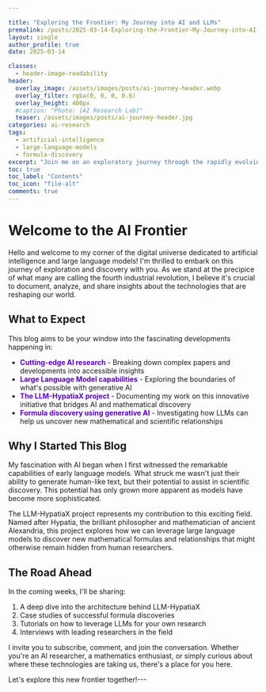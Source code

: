 ```yaml
---

title: "Exploring the Frontier: My Journey into AI and LLMs"
premalink: /posts/2025-03-14-Exploring-the-Frontier-My-Journey-into-AI-and_LLMs
layout: single
author_profile: true
date: 2025-03-14

classes:
  - header-image-readability
header:
  overlay_image: /assets/images/posts/ai-journey-header.webp
  overlay_filter: rgba(0, 0, 0, 0.6)
  overlay_height: 400px
  #caption: "Photo: [AI Research Lab]"
  teaser: /assets/images/posts/ai-journey-header.jpg 
categories: ai-research
tags:
  - artificial-intelligence
  - large-language-models
  - formula-discovery
excerpt: "Join me on an exploratory journey through the rapidly evolving landscape of AI research"
toc: true
toc_label: "Contents"
toc_icon: "file-alt"
comments: true
---
```

<!-- Apply classes to page title and subtitle -->

# Welcome to the AI Frontier

Hello and welcome to my corner of the digital universe dedicated to artificial intelligence and large language models! I'm thrilled to embark on this journey of exploration and discovery with you. As we stand at the precipice of what many are calling the fourth industrial revolution, I believe it's crucial to document, analyze, and share insights about the technologies that are reshaping our world.

## What to Expect

This blog aims to be your window into the fascinating developments happening in:

- <span style="color:#5c00c7;">**Cutting-edge AI research**</span> - Breaking down complex papers and developments into accessible insights
- <span style="color:#5c00c7;">**Large Language Model capabilities**</span> - Exploring the boundaries of what's possible with generative AI
- <span style="color:#5c00c7;">**The LLM-HypatiaX project**</span> - Documenting my work on this innovative initiative that bridges AI and mathematical discovery
- <span style="color:#5c00c7;">**Formula discovery using generative AI**</span> - Investigating how LLMs can help us uncover new mathematical and scientific relationships

## Why I Started This Blog

My fascination with AI began when I first witnessed the remarkable capabilities of early language models. What struck me wasn't just their ability to generate human-like text, but their potential to assist in scientific discovery. This potential has only grown more apparent as models have become more sophisticated.

The LLM-HypatiaX project represents my contribution to this exciting field. Named after Hypatia, the brilliant philosopher and mathematician of ancient Alexandria, this project explores how we can leverage large language models to discover new mathematical formulas and relationships that might otherwise remain hidden from human researchers.

## The Road Ahead

In the coming weeks, I'll be sharing:

1. A deep dive into the architecture behind LLM-HypatiaX
2. Case studies of successful formula discoveries
3. Tutorials on how to leverage LLMs for your own research
4. Interviews with leading researchers in the field

I invite you to subscribe, comment, and join the conversation. Whether you're an AI researcher, a mathematics enthusiast, or simply curious about where these technologies are taking us, there's a place for you here.

Let's explore this new frontier together!---
